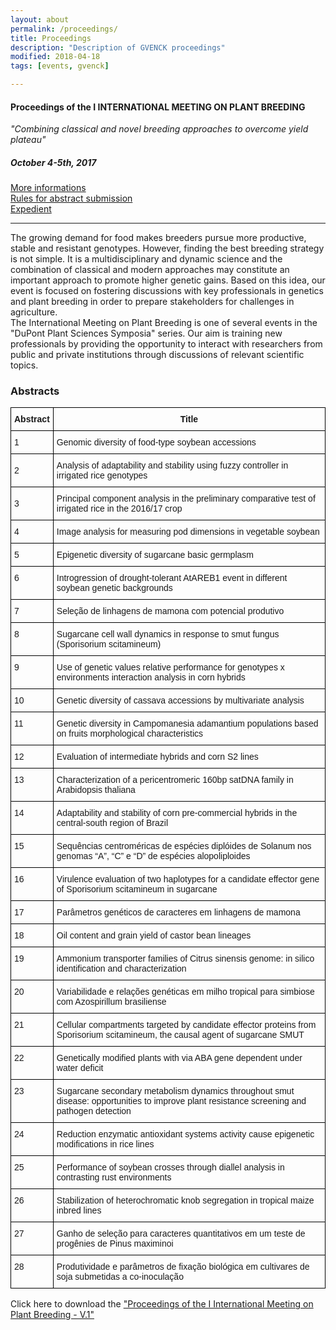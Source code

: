 ```yaml
---
layout: about
permalink: /proceedings/
title: Proceedings
description: "Description of GVENCK proceedings"
modified: 2018-04-18
tags: [events, gvenck]

---
```


#### Proceedings of the I INTERNATIONAL MEETING ON PLANT BREEDING
*"Combining classical and novel breeding approaches to overcome yield plateau"*  
##### October 4-5th, 2017
[More informations](../pages/1impb/)  
[Rules for abstract submission](../pages/abstract-rules/)  
[Expedient](../pages/expedient/)

<center><hr></center>

The growing demand for food makes breeders pursue more productive, stable and
resistant genotypes. However, finding the best breeding strategy is not simple. It is a
multidisciplinary and dynamic science and the combination of classical and modern
approaches may constitute an important approach to promote higher genetic gains.
Based on this idea, our event is focused on fostering discussions with key
professionals in genetics and plant breeding in order to prepare stakeholders for
challenges in agriculture.  
The International Meeting on Plant Breeding is one of several events in the "DuPont
Plant Sciences Symposia" series. Our aim is training new professionals by providing
the opportunity to interact with researchers from public and private institutions
through discussions of relevant scientific topics.


### Abstracts

<style type="text/css">
.tg  {border-collapse:collapse;border-spacing:0;}
.tg td{font-family:Arial, sans-serif;font-size:14px;padding:10px 5px;border-style:solid;border-width:1px;overflow:hidden;word-break:normal;border-color:black;}
.tg th{font-family:Arial, sans-serif;font-size:14px;font-weight:normal;padding:10px 5px;border-style:solid;border-width:1px;overflow:hidden;word-break:normal;border-color:black;}
.tg .tg-yw4l{vertical-align:top}
</style>
<table class="tg">
  <tr>
    <th class="tg-031e"><b>Abstract</b></th>
    <th class="tg-031e"><b>Title</b></th>
  </tr>
  <tr>
    <td class="tg-031e">1</td>
    <td class="tg-031e">Genomic diversity of food-type soybean accessions</td>
  </tr>
  <tr>
    <td class="tg-031e">2</td>
    <td class="tg-031e">Analysis of adaptability and stability using fuzzy controller in irrigated rice genotypes</td>
  </tr>
  <tr>
    <td class="tg-031e">3</td>
    <td class="tg-031e">Principal component analysis in the preliminary comparative test of irrigated rice in the 2016/17 crop</td>
  </tr>
  <tr>
    <td class="tg-031e">4</td>
    <td class="tg-031e">Image analysis for measuring pod dimensions in vegetable soybean</td>
  </tr>
  <tr>
    <td class="tg-yw4l">5</td>
    <td class="tg-yw4l">Epigenetic diversity of sugarcane basic germplasm</td>
  </tr>
  <tr>
    <td class="tg-yw4l">6</td>
    <td class="tg-yw4l">Introgression of drought-tolerant AtAREB1 event in different soybean genetic backgrounds</td>
  </tr>
  <tr>
    <td class="tg-yw4l">7</td>
    <td class="tg-yw4l">Seleção de linhagens de mamona com potencial produtivo</td>
  </tr>
  <tr>
    <td class="tg-yw4l">8</td>
    <td class="tg-yw4l">Sugarcane cell wall dynamics in response to smut fungus (Sporisorium scitamineum)</td>
  </tr>
  <tr>
    <td class="tg-yw4l">9</td>
    <td class="tg-yw4l">Use of genetic values relative performance for genotypes x environments interaction analysis in corn hybrids</td>
  </tr>
  <tr>
    <td class="tg-yw4l">10</td>
    <td class="tg-yw4l">Genetic diversity of cassava accessions by multivariate analysis</td>
  </tr>
  <tr>
    <td class="tg-yw4l">11</td>
    <td class="tg-yw4l">Genetic diversity in Campomanesia adamantium populations based on fruits morphological characteristics</td>
  </tr>
  <tr>
    <td class="tg-yw4l">12</td>
    <td class="tg-yw4l">Evaluation of intermediate hybrids and corn S2 lines</td>
  </tr>
  <tr>
    <td class="tg-yw4l">13</td>
    <td class="tg-yw4l">Characterization of a pericentromeric 160bp satDNA family in Arabidopsis thaliana</td>
  </tr>
  <tr>
    <td class="tg-yw4l">14</td>
    <td class="tg-yw4l">Adaptability and stability of corn pre-commercial hybrids in the central-south region of Brazil</td>
  </tr>
  <tr>
    <td class="tg-yw4l">15</td>
    <td class="tg-yw4l">Sequências centroméricas de espécies diplóides de Solanum nos genomas “A”, “C” e “D” de espécies alopoliploides</td>
  </tr>
  <tr>
    <td class="tg-yw4l">16</td>
    <td class="tg-yw4l">Virulence evaluation of two haplotypes for a candidate effector gene of Sporisorium scitamineum in sugarcane</td>
  </tr>
  <tr>
    <td class="tg-yw4l">17</td>
    <td class="tg-yw4l">Parâmetros genéticos de caracteres em linhagens de mamona</td>
  </tr>
  <tr>
    <td class="tg-yw4l">18</td>
    <td class="tg-yw4l">Oil content and grain yield of castor bean lineages</td>
  </tr>
  <tr>
    <td class="tg-yw4l">19</td>
    <td class="tg-yw4l">Ammonium transporter families of Citrus sinensis genome: in silico identification and characterization</td>
  </tr>
  <tr>
    <td class="tg-yw4l">20</td>
    <td class="tg-yw4l">Variabilidade e relações genéticas em milho tropical para simbiose com Azospirillum brasiliense</td>
  </tr>
  <tr>
    <td class="tg-yw4l">21</td>
    <td class="tg-yw4l">Cellular compartments targeted by candidate effector proteins from Sporisorium scitamineum, the causal agent of sugarcane SMUT</td>
  </tr>
  <tr>
    <td class="tg-yw4l">22</td>
    <td class="tg-yw4l">Genetically modified plants with via ABA gene dependent under water deficit</td>
  </tr>
  <tr>
    <td class="tg-yw4l">23</td>
    <td class="tg-yw4l">Sugarcane secondary metabolism dynamics throughout smut disease: opportunities to improve plant resistance screening and pathogen detection</td>
  </tr>
  <tr>
    <td class="tg-yw4l">24</td>
    <td class="tg-yw4l">Reduction enzymatic antioxidant systems activity cause epigenetic modifications in rice lines</td>
  </tr>
  <tr>
    <td class="tg-yw4l">25</td>
    <td class="tg-yw4l">Performance of soybean crosses through diallel analysis in contrasting rust environments</td>
  </tr>
  <tr>
    <td class="tg-yw4l">26</td>
    <td class="tg-yw4l">Stabilization of heterochromatic knob segregation in tropical maize inbred lines</td>
  </tr>
  <tr>
    <td class="tg-yw4l">27</td>
    <td class="tg-yw4l">Ganho de seleção para caracteres quantitativos em um teste de progênies de Pinus maximinoi</td>
  </tr>
  <tr>
    <td class="tg-yw4l">28</td>
    <td class="tg-yw4l">Produtividade e parâmetros de fixação biológica em cultivares de soja submetidas a co-inoculação</td>
  </tr>
</table>

Click here to download the ["Proceedings of the I International Meeting on Plant Breeding - V.1"](../files/impb-proceedings-v1.pdf)
